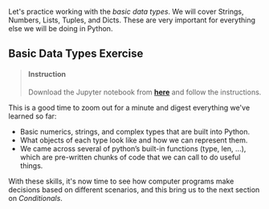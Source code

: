 


Let's practice working with the _basic data types_. We will cover Strings, Numbers, Lists, Tuples, and Dicts. These are very important for everything else we will be doing in Python.


## Basic Data Types Exercise


> #### Instruction 
> Download the Jupyter notebook from [**here**](https://drive.google.com/file/d/1CV-IK5Z3xM3BsiTpSuDa7M8Fi0aty0hZ/view?usp=sharing) and follow the instructions.


This is a good time to zoom out for a minute and digest everything we've learned so far: 
- Basic numerics, strings, and complex types that are built into Python.
- What objects of each type look like and how we can represent them.
- We came across several of python’s built-in functions (type, len, ...), which are pre-written chunks of code that we can call to do useful things.

With these skills, it's now time to see how computer programs make decisions based on different scenarios, and this bring us to the next section on _Conditionals_. 

